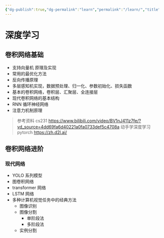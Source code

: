 ```yaml
---
{"dg-publish":true,"dg-permalink":"learn","permalink":"/learn/","title":"深度学习"}
---
```


# 深度学习

## 卷积网络基础

- 支持向量机 原理及实现
- 常用的最优化方法
- 反向传播原理
- 多层感知机实现，数据预处理、归一化、参数初始化、损失函数
- 基本的卷积网络，卷积层、汇聚层、全连接层
- 现代卷积网络的基本结构
- RNN 循环神经网络
- 注意力机制原理

> 参考资料
> cs231 https://www.bilibili.com/video/BV1nJ411z7fe/?vd_source=4dd69fa6d40221a0fa0733def5c4708a
> 动手学深度学习 pytorch https://zh.d2l.ai/

## 卷积网络进阶

###  现代网络

- YOLO 系列模型
- 图卷积网络
- transformer 网络
- LSTM 网络
- 多种计算机视觉任务中的经典方法
	- 图像识别
	- 图像分割
		- 单阶段法
		- 多阶段法
	- 实例分割



